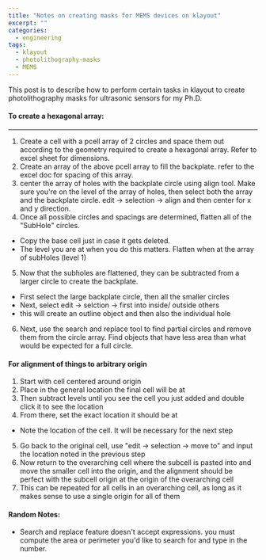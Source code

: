 ```yaml
---
title: "Notes on creating masks for MEMS devices on klayout"
excerpt: ""
categories:
  - engineering
tags:
  - klayout
  - photolithography-masks
  - MEMS
---
```


This post is to describe how to perform certain tasks in klayout to create photolithography masks for ultrasonic sensors for my Ph.D. 



#### To create a hexagonal array: 
___
1. Create a cell with a pcell array of 2 circles and space them out according to the geometry required to create a hexagonal array. Refer to excel sheet for dimensions.
2. Create an array of the above pcell array to fill the backplate. refer to the excel doc for spacing of this array.
3. center the array of holes with the backplate circle using align tool. Make sure you're on the level of the array of holes, then select both the array and the backplate circle.
edit -> selection -> align and then center for x and y direction.
4. Once all possible circles and spacings are determined, flatten all of the "SubHole" circles.
 - Copy the base cell just in case it gets deleted.
 - The level you are at when you do this matters. Flatten when at the array of subHoles (level 1)
5. Now that the subholes are flattened, they can be subtracted from a larger circle to create the backplate.
 - First select the large backplate circle, then all the smaller circles
 - Next, select edit -> selction -> first into inside/ outside others
 - this will create an outline object and then also the individual hole
6. Next, use the search and replace tool to find partial circles and remove them from the circle array. Find objects that have less area than what would be expected for a full circle.


#### For alignment of things to arbitrary origin
1. Start with cell centered around origin
2. Place in the general location the final cell will be at
3. Then subtract levels until you see the cell you just added and double click it to see the location
4. From there, set the exact location it should be at
  - Note the location of the cell. It will be necessary for the next step
5. Go back to the original cell, use "edit -> selection -> move to" and input the location noted in the previous step
6. Now return to the overarching cell where the subcell is pasted into and move the smaller cell into the origin, and the alignment should be perfect with the subcell origin at the origin of the overarching cell
7. This can be repeated for all cells in an overarching cell, as long as it makes sense to use a single origin for all of them


#### Random Notes:
- Search and replace feature doesn't accept expressions. you must compute the area or perimeter you'd like to search for and type in the number.